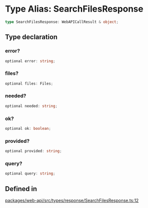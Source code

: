 # Type Alias: SearchFilesResponse

```ts
type SearchFilesResponse: WebAPICallResult & object;
```

## Type declaration

### error?

```ts
optional error: string;
```

### files?

```ts
optional files: Files;
```

### needed?

```ts
optional needed: string;
```

### ok?

```ts
optional ok: boolean;
```

### provided?

```ts
optional provided: string;
```

### query?

```ts
optional query: string;
```

## Defined in

[packages/web-api/src/types/response/SearchFilesResponse.ts:12](https://github.com/slackapi/node-slack-sdk/blob/main/packages/web-api/src/types/response/SearchFilesResponse.ts#L12)
